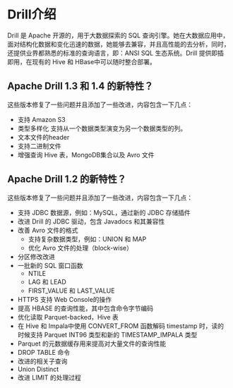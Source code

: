 # Drill介绍

Drill 是 Apache 开源的，用于大数据探索的 SQL 查询引擎。她在大数据应用中，面对结构化数据和变化迅速的数据，她能够去兼容，并且高性能的去分析，同时，还提供业界都熟悉的标准的查询语言，即：ANSI SQL 生态系统。Drill 提供即插即用，在现有的 Hive 和 HBase中可以随时整合部署。

## Apache Drill 1.3 和 1.4 的新特性？

这些版本修复了一些问题并且添加了一些改进，内容包含一下几点：
* 支持 Amazon S3
* 类型多样化
  支持从一个数据类型演变为另一个数据类型的列。
* 文本文件的header
* 支持二进制文件
* 增强查询 Hive 表，MongoDB集合以及 Avro 文件

## Apache Drill 1.2 的新特性？

这些版本修复了一些问题并且添加了一些改进，内容包含一下几点：
* 支持 JDBC 数据源，例如：MySQL，通过新的 JDBC 存储插件
* 改进 Drill 的 JDBC 驱动，包含 Javadocs 和其兼容性
* 改善 Avro 文件的格式
  - 支持复杂数据类型，例如：UNION 和 MAP
  - 优化 Avro 文件的处理（block-wise）
* 分区修改改进
* 一批新的 SQL 窗口函数
  - NTILE
  - LAG 和 LEAD
  - FIRST_VALUE 和 LAST_VALUE
* HTTPS 支持 Web Console的操作
* 提高 HBASE 的查询性能，其中包含命令字节编码
* 优化读取 Parquet-backed，Hive 表
* 在 Hive 和 Impala中使用 CONVERT_FROM 函数解码 timestamp 时，读的时候支持 Parquet INT96 类型和新的  TIMESTAMP_IMPALA 类型
* Parquet 的元数据缓存用来提高对大量文件的查询性能
* DROP TABLE 命令
* 改进的相关子查询
* Union Distinct
* 改进 LIMIT 的处理过程

